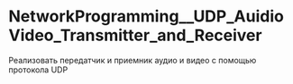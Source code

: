 # NetworkProgramming__UDP_AuidioVideo_Transmitter_and_Receiver
Реализовать передатчик и приемник аудио и видео с помощью протокола UDP
